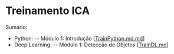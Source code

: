 # Treinamento ICA
Sumário:
- Python:
  -- Módulo 1: Introdução [[TrainPython.md.md](TrainPython.md.md)]
- Deep Learning:
  -- Módulo 1: Detecção de Objetos [[TrainDL.md](TrainDL.md)]
